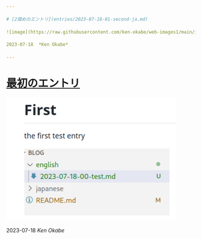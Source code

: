 ```yaml
---

# [2個めのエントリ](entries/2023-07-18-01-second-ja.md)

![image](https://raw.githubusercontent.com/ken-okabe/web-images1/main/img_1689631468871.png)

2023-07-18  *Ken Okabe*

---
```


# [最初のエントリ](entries/2023-07-18-00-first-ja.md)

![image](https://raw.githubusercontent.com/ken-okabe/web-images1/main/img_1689631446657.png)

2023-07-18  *Ken Okabe*